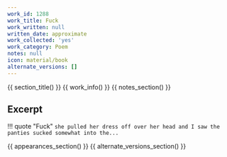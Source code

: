 ```yaml
---
work_id: 1288
work_title: Fuck
work_written: null
written_date: approximate
work_collected: 'yes'
work_category: Poem
notes: null
icon: material/book
alternate_versions: []
---
```


{{ section_title() }}
{{ work_info() }}
{{ notes_section() }}
## Excerpt
!!! quote "Fuck"
    ```
    she pulled her dress off
    over her head
    and I saw the panties
    sucked somewhat into the...
    ```

{{ appearances_section() }}
{{ alternate_versions_section() }}